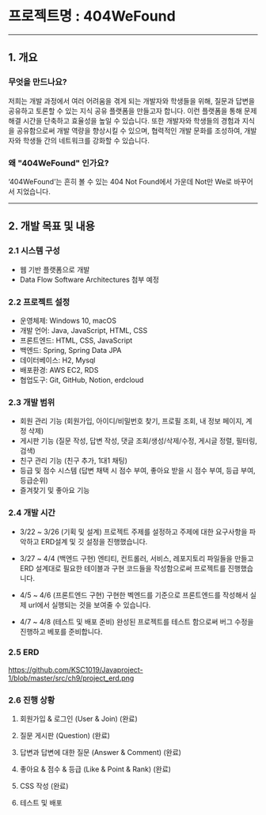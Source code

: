 # 프로젝트명 : 404WeFound
***
## 1. 개요

### 무엇을 만드나요?

저희는 개발 과정에서 여러 어려움을 겪게 되는 개발자와 학생들을 위해,
질문과 답변을 공유하고 토론할 수 있는 지식 공유 플랫폼을 만들고자 합니다.
이런 플랫폼을 통해 문제 해결 시간을 단축하고 효율성을 높일 수 있습니다.
또한 개발자와 학생들의 경험과 지식을 공유함으로써 개발 역량을 향상시킬 수 있으며,
협력적인 개발 문화를 조성하여, 개발자와 학생들 간의 네트워크를 강화할 수 있습니다.

### 왜 "404WeFound" 인가요?

‘404WeFound’는 흔히 볼 수 있는 404 Not Found에서 가운데 Not만 We로 바꾸어서 지었습니다.
***
## 2. 개발 목표 및 내용

### 2.1 시스템 구성

- 웹 기반 플랫폼으로 개발
- Data Flow Software Architectures 첨부 예정

### 2.2 프로젝트 설정

- 운영체제: Windows 10, macOS
- 개발 언어: Java, JavaScript, HTML, CSS
- 프론트엔드: HTML, CSS, JavaScript
- 백엔드: Spring, Spring Data JPA
- 데이터베이스: H2, Mysql
- 배포환경: AWS EC2, RDS
- 협업도구: Git, GitHub, Notion, erdcloud

### 2.3 개발 범위

- 회원 관리 기능 (회원가입, 아이디/비밀번호 찾기, 프로필 조회, 내 정보 페이지, 계정 삭제)
- 게시판 기능 (질문 작성, 답변 작성, 댓글 조회/생성/삭제/수정, 게시글 정렬, 필터링, 검색)
- 친구 관리 기능 (친구 추가, 1대1 채팅)
- 등급 및 점수 시스템 (답변 채택 시 점수 부여, 좋아요 받을 시 점수 부여, 등급 부여, 등급순위)
- 즐겨찾기 및 좋아요 기능

### 2.4 개발 시간

- 3/22 ~ 3/26 (기획 및 설계) 프로젝트 주제를 설정하고 주제에 대한 요구사항을 파악하고 ERD설계 및 깃 설정을 진행했습니다.

- 3/27 ~ 4/4 (백엔드 구현) 엔티티, 컨트롤러, 서비스, 레포지토리 파일들을 만들고 ERD 설계대로 필요한 테이블과 구현 코드들을 작성함으로써 프로젝트를 진행했습니다.

- 4/5 ~ 4/6 (프론트엔드 구현) 구현한 벡엔드를 기준으로 프론트엔드를 작성해서 실제 url에서 실행되는 것을 보여줄 수 있습니다.

- 4/7 ~ 4/8 (테스트 및 배포 준비) 완성된 프로젝트를 테스트 함으로써 버그 수정을 진행하고 베포를 준비합니다.

### 2.5 ERD

https://github.com/KSC1019/Javaproject-1/blob/master/src/ch9/project_erd.png


### 2.6 진행 상황

1. 회원가입 & 로그인 (User & Join) (완료)

2. 질문 게시판 (Question) (완료)

3. 답변과 답변에 대한 질문 (Answer & Comment) (완료)

4. 좋아요 & 점수 & 등급 (Like & Point & Rank) (완료)

5. CSS 작성 (완료)

6. 테스트 및 배포 
